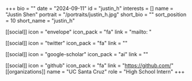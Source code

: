 +++
bio = "" 
date = "2024-09-11" 
id = "justin_h" 
interests = [] 
name = "Justin Shen" 
portrait = "/portraits/justin_h.jpg" 
short_bio = "" 
sort_position = 10
 short_name = "justin_h" 

[[social]] 
    icon = "envelope" 
    icon_pack = "fa" 
    link = "mailto: "

 [[social]] 
    icon = "twitter" 
    icon_pack = "fa" 
    link = "" 

[[social]] 
    icon = "google-scholar" 
    icon_pack = "ai" 
    link = "" 

[[social]] 
    icon = "github" 
    icon_pack = "fa" 
    link = "https://github.com/" 
[[organizations]] 
     name = "UC Santa Cruz" 
      role = "High School Intern" 
+++